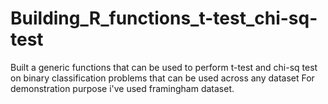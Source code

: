 # Building_R_functions_t-test_chi-sq-test
Built a generic functions that can be used to perform t-test and chi-sq test on binary classification problems that can be used across any dataset
For demonstration purpose i've used framingham dataset.
